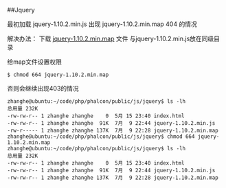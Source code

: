 ##Jquery

最初加载 jquery-1.10.2.min.js
出现 jquery-1.10.2.min.map 404 的情况

解决办法：
下载 [jquery-1.10.2.min.map](https://code.jquery.com/jquery-1.10.2.min.map "jquery-1.10.2.min.map") 文件
与jquery-1.10.2.min.js放在同级目录

给map文件设置权限

```
$ chmod 664 jquery-1.10.2.min.map
```

否则会继续出现403的情况

```
zhanghe@ubuntu:~/code/php/phalcon/public/js/jquery$ ls -lh
总用量 232K
-rw-rw-r-- 1 zhanghe zhanghe    0  5月 15 23:40 index.html
-rw-rw-r-- 1 zhanghe zhanghe  91K  7月  9 22:44 jquery-1.10.2.min.js
-rw-r----- 1 zhanghe zhanghe 137K  7月  9 22:28 jquery-1.10.2.min.map
zhanghe@ubuntu:~/code/php/phalcon/public/js/jquery$ chmod 664 jquery-1.10.2.min.map
zhanghe@ubuntu:~/code/php/phalcon/public/js/jquery$ ls -lh
总用量 232K
-rw-rw-r-- 1 zhanghe zhanghe    0  5月 15 23:40 index.html
-rw-rw-r-- 1 zhanghe zhanghe  91K  7月  9 22:44 jquery-1.10.2.min.js
-rw-rw-r-- 1 zhanghe zhanghe 137K  7月  9 22:28 jquery-1.10.2.min.map
```

